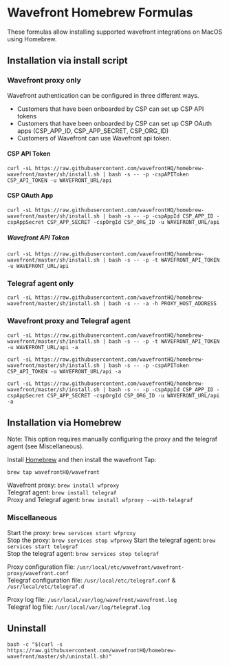 # Wavefront Homebrew Formulas

These formulas allow installing supported wavefront integrations on MacOS using Homebrew.

## Installation via install script

### Wavefront proxy only

Wavefront authentication can be configured in three different ways.

* Customers that have been onboarded by CSP can set up CSP API tokens
* Customers that have been onboarded by CSP can set up CSP OAuth apps (CSP_APP_ID, CSP_APP_SECRET, CSP_ORG_ID)
* Customers of Wavefront can use Wavefront api token.


#### CSP API Token
```
curl -sL https://raw.githubusercontent.com/wavefrontHQ/homebrew-wavefront/master/sh/install.sh | bash -s -- -p -cspAPIToken CSP_API_TOKEN -u WAVEFRONT_URL/api
```

#### CSP OAuth App
```
curl -sL https://raw.githubusercontent.com/wavefrontHQ/homebrew-wavefront/master/sh/install.sh | bash -s -- -p -cspAppId CSP_APP_ID -cspAppSecret CSP_APP_SECRET -cspOrgId CSP_ORG_ID -u WAVEFRONT_URL/api
```

##### Wavefront API Token
```
curl -sL https://raw.githubusercontent.com/wavefrontHQ/homebrew-wavefront/master/sh/install.sh | bash -s -- -p -t WAVEFRONT_API_TOKEN -u WAVEFRONT_URL/api
```

### Telegraf agent only
```
curl -sL https://raw.githubusercontent.com/wavefrontHQ/homebrew-wavefront/master/sh/install.sh | bash -s -- -a -h PROXY_HOST_ADDRESS
```

### Wavefront proxy and Telegraf agent
```
curl -sL https://raw.githubusercontent.com/wavefrontHQ/homebrew-wavefront/master/sh/install.sh | bash -s -- -p -t WAVEFRONT_API_TOKEN -u WAVEFRONT_URL/api -a

curl -sL https://raw.githubusercontent.com/wavefrontHQ/homebrew-wavefront/master/sh/install.sh | bash -s -- -p -cspAPIToken CSP_API_TOKEN -u WAVEFRONT_URL/api -a

curl -sL https://raw.githubusercontent.com/wavefrontHQ/homebrew-wavefront/master/sh/install.sh | bash -s -- -p -cspAppId CSP_APP_ID -cspAppSecret CSP_APP_SECRET -cspOrgId CSP_ORG_ID -u WAVEFRONT_URL/api -a

```

## Installation via Homebrew

Note: This option requires manually configuring the proxy and the telegraf agent (see Miscellaneous).

Install [Homebrew](https://brew.sh/) and then install the wavefront Tap:

```brew tap wavefrontHQ/wavefront```

Wavefront proxy: ```brew install wfproxy```  
Telegraf agent: ```brew install telegraf```  
Proxy and Telegraf agent: ```brew install wfproxy --with-telegraf```


### Miscellaneous
Start the proxy: ```brew services start wfproxy```  
Stop the proxy: ```brew services stop wfproxy```
Start the telegraf agent: ```brew services start telegraf```  
Stop the telegraf agent: ```brew services stop telegraf```  

Proxy configuration file: ```/usr/local/etc/wavefront/wavefront-proxy/wavefront.conf```  
Telegraf configuration file: ```/usr/local/etc/telegraf.conf``` & ```/usr/local/etc/telegraf.d```

Proxy log file: ```/usr/local/var/log/wavefront/wavefront.log```   
Telegraf log file: ```/usr/local/var/log/telegraf.log```

## Uninstall
```
bash -c "$(curl -s https://raw.githubusercontent.com/wavefrontHQ/homebrew-wavefront/master/sh/uninstall.sh)"
```
